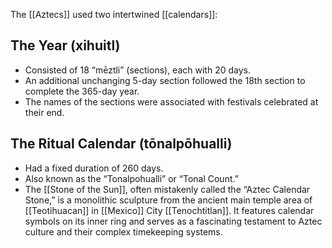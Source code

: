 
The [[Aztecs]] used two intertwined [[calendars]]:
## The Year (xihuitl)
- Consisted of 18 “mēztli” (sections), each with 20 days.
- An additional unchanging 5-day section followed the 18th section to complete the 365-day year.
- The names of the sections were associated with festivals celebrated at their end.
## The Ritual Calendar (tōnalpōhualli)
- Had a fixed duration of 260 days.
- Also known as the “Tonalpohualli” or “Tonal Count.”
- The [[Stone of the Sun]], often mistakenly called the “Aztec Calendar Stone,” is a monolithic sculpture from the ancient main temple area of [[Teotihuacan]] in [[Mexico]] City [[Tenochtitlan]]. It features calendar symbols on its inner ring and serves as a fascinating testament to Aztec culture and their complex timekeeping systems.